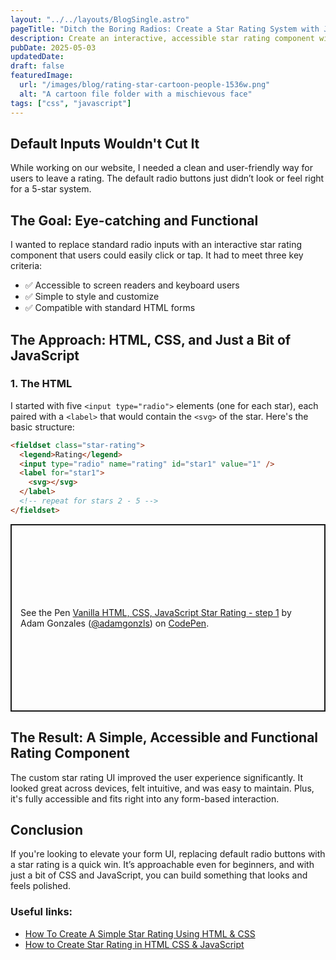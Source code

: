 ```yaml
---
layout: "../../layouts/BlogSingle.astro"
pageTitle: "Ditch the Boring Radios: Create a Star Rating System with Just HTML, CSS & JavaScript"
description: Create an interactive, accessible star rating component without relying on frameworks.
pubDate: 2025-05-03
updatedDate:
draft: false
featuredImage:
  url: "/images/blog/rating-star-cartoon-people-1536w.png"
  alt: "A cartoon file folder with a mischievous face"
tags: ["css", "javascript"]
---
```


## Default Inputs Wouldn't Cut It

While working on our website, I needed a clean and user-friendly way for users to leave a rating. The default radio buttons just didn’t look or feel right for a 5-star system.

## The Goal: Eye-catching and Functional

I wanted to replace standard radio inputs with an interactive star rating component that users could easily click or tap. It had to meet three key criteria:

- ✅ Accessible to screen readers and keyboard users
- ✅ Simple to style and customize
- ✅ Compatible with standard HTML forms

## The Approach: HTML, CSS, and Just a Bit of JavaScript

### 1. The HTML

I started with five `<input type="radio">` elements (one for each star), each paired with a `<label>` that would contain the `<svg>` of the star. Here's the basic structure:

```html
<fieldset class="star-rating">
  <legend>Rating</legend>
  <input type="radio" name="rating" id="star1" value="1" />
  <label for="star1">
    <svg></svg>
  </label>
  <!-- repeat for stars 2 - 5 -->
</fieldset>
```

<p class="codepen" data-height="300" data-default-tab="html,result" data-slug-hash="emmMZPv" data-pen-title="Vanilla HTML, CSS, JavaScript Star Rating - step 1" data-user="adamgonzls" style="height: 300px; box-sizing: border-box; display: flex; align-items: center; justify-content: center; border: 2px solid; margin: 1em 0; padding: 1em;">
  <span>See the Pen <a href="https://codepen.io/adamgonzls/pen/emmMZPv">
  Vanilla HTML, CSS, JavaScript Star Rating - step 1</a> by Adam Gonzales (<a href="https://codepen.io/adamgonzls">@adamgonzls</a>)
  on <a href="https://codepen.io">CodePen</a>.</span>
</p>
<script async src="https://public.codepenassets.com/embed/index.js"></script>

## The Result: A Simple, Accessible and Functional Rating Component

The custom star rating UI improved the user experience significantly. It looked great across devices, felt intuitive, and was easy to maintain. Plus, it's fully accessible and fits right into any form-based interaction.

## Conclusion

If you're looking to elevate your form UI, replacing default radio buttons with a star rating is a quick win. It’s approachable even for beginners, and with just a bit of CSS and JavaScript, you can build something that looks and feels polished.

### Useful links:

- <a href="https://www.youtube.com/watch?v=0q6neX8jd44" target="_blank">How To Create A Simple Star Rating Using HTML &amp; CSS</a>
- <a href="https://www.youtube.com/watch?v=q1xhbc-oKnc" target="_blank">How to Create Star Rating in HTML CSS &amp; JavaScript</a>
